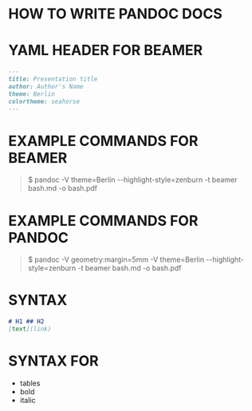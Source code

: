 # HOW TO WRITE PANDOC DOCS

# YAML HEADER FOR BEAMER

```markdown
---
title: Presentation title
author: Author's Name
theme: Berlin
colortheme: seahorse
---
```

# EXAMPLE COMMANDS FOR BEAMER

> $ pandoc  -V theme=Berlin --highlight-style=zenburn -t beamer bash.md -o bash.pdf

# EXAMPLE COMMANDS FOR PANDOC

> $ pandoc -V geometry:margin=5mm -V theme=Berlin --highlight-style=zenburn -t beamer bash.md -o bash.pdf

# SYNTAX

```markdown
# H1 ## H2
[text](link)
```

# SYNTAX FOR

* tables
* bold
* italic
